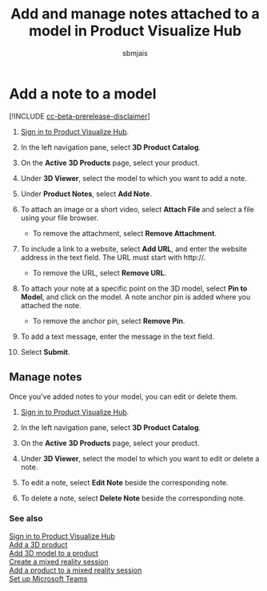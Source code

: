 ﻿---
title: Add and manage notes attached to a model in Product Visualize Hub
description: Instructions for adding and managing notes attached to a model in Product Visualize Hub.
ms.date: 07/17/2020
ms.topic: article
ms.service: dynamics-365-sales
author: sbmjais
ms.author: shjais
manager: shujoshi
---

# Add a note to a model

[!INCLUDE [cc-beta-prerelease-disclaimer](../includes/cc-beta-prerelease-disclaimer.md)]

1.  [Sign in to Product Visualize Hub](sign-in-app.md).

2.  In the left navigation pane, select **3D Product Catalog**.

3.  On the **Active 3D Products** page, select your product.

4.  Under **3D Viewer**, select the model to which you want to add a note.

5.  Under **Product Notes**, select **Add Note**.

6.  To attach an image or a short video, select **Attach File** and select a file using your file browser.

    -   To remove the attachment, select **Remove Attachment**.

7.  To include a link to a website, select **Add URL**, and enter the website address in the text field. The URL must start with http://.

    -   To remove the URL, select **Remove URL**.

8.  To attach your note at a specific point on the 3D model, select **Pin to Model**, and click on the model. A note anchor pin is added where you attached the note.

    -   To remove the anchor pin, select **Remove Pin**.

9.  To add a text message, enter the message in the text field.

10. Select **Submit**.

## Manage notes

Once you've added notes to your model, you can edit or delete them.

1.  [Sign in to Product Visualize Hub](sign-in-app.md).

2.  In the left navigation pane, select **3D Product Catalog**.

3.  On the **Active 3D Products** page, select your product.

4.  Under **3D Viewer**, select the model to which you want to edit or delete a note.

5.  To edit a note, select **Edit Note** beside the corresponding note.

6.  To delete a note, select **Delete Note** beside the corresponding note.

### See also

[Sign in to Product Visualize Hub](sign-in-app.md)<br>
[Add a 3D product](add-3d-product.md)<br>
[Add 3D model to a product](add-3d-model-product.md)<br>
[Create a mixed reality session](create-mr-session.md)<br>
[Add a product to a mixed reality session](add-product-mr-session.md)<br>
[Set up Microsoft Teams](setup-ms-teams.md)